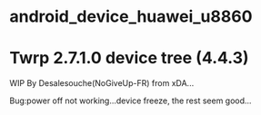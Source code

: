 android_device_huawei_u8860
================================
Twrp 2.7.1.0 device tree (4.4.3)
================================
WIP By Desalesouche(NoGiveUp-FR) from xDA...


Bug:power off not working...device freeze, the rest seem good...
